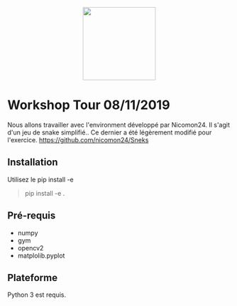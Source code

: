 <p align="center"><img src="http://i0.kym-cdn.com/photos/images/original/001/185/731/ed3.png" height="164"></p>

# Workshop Tour 08/11/2019
Nous allons travailler avec l'environment développé par Nicomon24. Il s'agit d'un jeu de snake simplifié..
Ce dernier a été légèrement modifié pour l'exercice.
https://github.com/nicomon24/Sneks

## Installation
Utilisez le pip install -e

> pip install -e .

## Pré-requis
- numpy
- gym
- opencv2
- matplolib.pyplot

## Plateforme
Python 3 est requis.

[babysnek]: src/babysnek.gif?raw=true
